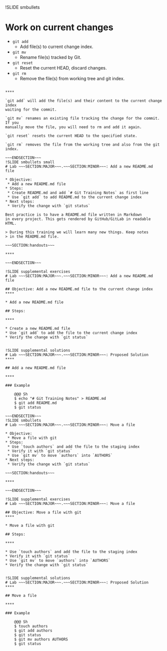 !SLIDE smbullets
# Work on current changes

* `git add`
  * Add file(s) to current change index.
* `git mv`
  * Rename file(s) tracked by Git.
* `git reset`
  * Reset the current HEAD, discard changes.
* `git rm`
  * Remove the file(s) from working tree and git index.

~~~SECTION:handouts~~~

****

`git add` will add the file(s) and their content to the current change index
waiting for the commit.

`git mv` renames an existing file tracking the change for the commit. If you
manually move the file, you will need to rm and add it again.

`git reset` resets the current HEAD to the specified state.

`git rm` removes the file from the working tree and also from the git index.

~~~ENDSECTION~~~
!SLIDE smbullets small
# Lab ~~~SECTION:MAJOR~~~.~~~SECTION:MINOR~~~: Add a new README.md file

* Objective:
 * Add a new README.md file
* Steps:
 * Create README.md and add `# Git Training Notes` as first line
 * Use `git add` to add README.md to the current change index
* Next steps:
 * Verify the change with `git status`

Best practice is to have a README.md file written in Markdown
in every project. This gets rendered by GitHub/GitLab in readable HTML.

> During this training we will learn many new things. Keep notes
> in the README.md file.

~~~SECTION:handouts~~~

****

~~~ENDSECTION~~~

!SLIDE supplemental exercises
# Lab ~~~SECTION:MAJOR~~~.~~~SECTION:MINOR~~~: Add a new README.md file

## Objective: Add a new README.md file to the current change index
****

* Add a new README.md file

## Steps:

****

* Create a new README.md file
* Use `git add` to add the file to the current change index
* Verify the change with `git status`


!SLIDE supplemental solutions
# Lab ~~~SECTION:MAJOR~~~.~~~SECTION:MINOR~~~: Proposed Solution
****

## Add a new README.md file

****

### Example

    @@@ Sh
    $ echo "# Git Training Notes" > README.md
    $ git add README.md
    $ git status

~~~ENDSECTION~~~
!SLIDE smbullets
# Lab ~~~SECTION:MAJOR~~~.~~~SECTION:MINOR~~~: Move a file

* Objective:
 * Move a file with git
* Steps:
 * Use `touch authors` and add the file to the staging index
 * Verify it with `git status`
 * Use `git mv` to move `authors` into `AUTHORS`
* Next steps:
 * Verify the change with `git status`

~~~SECTION:handouts~~~

****

~~~ENDSECTION~~~

!SLIDE supplemental exercises
# Lab ~~~SECTION:MAJOR~~~.~~~SECTION:MINOR~~~: Move a file

## Objective: Move a file with git
****

* Move a file with git

## Steps:

****

* Use `touch authors` and add the file to the staging index
* Verify it with `git status`
* Use `git mv` to move `authors` into `AUTHORS`
* Verify the change with `git status`


!SLIDE supplemental solutions
# Lab ~~~SECTION:MAJOR~~~.~~~SECTION:MINOR~~~: Proposed Solution
****

## Move a file

****

### Example

    @@@ Sh
    $ touch authors
    $ git add authors
    $ git status
    $ git mv authors AUTHORS
    $ git status


